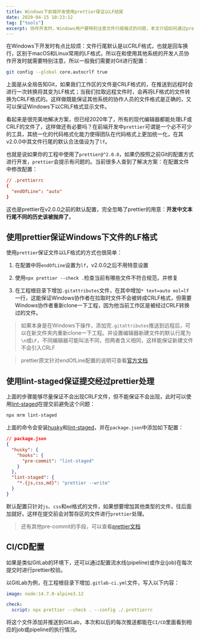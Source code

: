 ```yaml
---
title: Windows下前端开发使用prettier保证以LF结尾
date: 2020-04-15 10:23:12
tag: ["tools"]
excerpt: 协作开发时，Windows用户要特别注意文件行尾格式的问题，本文介绍如何通过prettier保证以LF结尾。。
---
```


[lint-staged]: https://github.com/okonet/lint-staged

在Windows下开发时有点比较烦：文件行尾默认是以CRLF格式，也就是回车换行，区别于macOS和Linux常用的LF格式，所以在和使用其他系统的开发人员协作开发时就需要特别注意，所以一般我们需要对Git进行配置：

```bash
git config --global core.autocrlf true
```

上面是从全局告知Git，如果我们工作区的文件是CRLF格式的，在推送到远程时会进行一次转换将其变为LF格式；当我们拉取远程文件时，会再将LF格式的文件转换为CRLF格式的。这样做既能保证其他系统的协作人员的文件格式是正确的，又可以保证Windows下以CRLF格式显示文件。

看起来是很完美地解决方案，但已经2020年了，所有的现代编辑器都能处理LF或CRLF的文件了，这样做还有必要吗？在前端开发中`prettier`可谓是一个必不可少的工具，其统一化的代码格式化能力使得团队在代码格式上更加统一化，在其v2.0.0中其文件行尾的默认合法值设为了`lf`。

也就是说如果你的工程中使用了`prettier@^2.0.0`，如果仍按照之前Git的配置方式进行开发，`prettier`会提示有问题的。当前很多人查到了解决方案：在配置文件中修改配置：

```rc
// .prettierrc
{
  "endOfLine": "auto"
}
```

这也是prettier在v2.0.0之前的默认配置，完全忽略了prettier的用意：**开发中文本行尾不同的历史该被抛弃了**。

## 使用prettier保证Windows下文件的LF格式

使用`prettier`保证文件以LF格式的方式也很简单：

1. 在配置中将`endOfLine`设置为`lf`，v2.0.0之后不用特意设置

2. 使用`npx prettier --check .`检查当前有哪些文件不符合规范，并修复

3. 在工程根目录下增加`.gitattributes`文件，在其中增加`* text=auto eol=lf`一行，这能保证Windows协作者在拉取时文件不会被转成CRLF格式，但需要Windows协作者重新clone一下工程，因为他当前工作区是被经过CRLF转换过的文件。

> 如果本身是在Windows下操作，添加完`.gitattributes`推送到远程后，可以在新文件夹内重新clone一下工程。并设置编辑器新建文件的默认行尾为`\n`或`LF`，不同编辑器可能叫法不同，但两者含义相同，这样能保证新建文件不会引入CRLF

> prettier原文针对endOfLine配置的说明可查看[官方文档](https://prettier.io/docs/en/options.html#end-of-line)

## 使用lint-staged保证提交经过prettier处理

上面的步骤能够尽量保证不会出现CRLF文件，但不能保证不会出现，此时可以使用[lint-staged][lint-staged]在提交前避免这个问题：

```bash
npx mrm lint-staged
```

上面的命令会安装[husky](https://github.com/typicode/husky)和[lint-staged][lint-staged]，并在`package.json`中添加如下配置：

```json
// package.json
{
  "husky": {
    "hooks": {
      "pre-commit": "lint-staged"
    }
  },
  "lint-staged": {
    "*.{js,css,md}": "prettier --write"
  }
}
```

默认配置只针对`js`、`css`和`md`格式的文件，如果想要增加其他类型的文件，往后面加就好。这样在提交前会对暂存区的文件进行`prettier`处理。

> 还有其他pre-commit的手段，可以查看[prettier文档](https://prettier.io/docs/en/precommit.html)

## CI/CD配置

如果是类似GitLab的环境下，还可以通过配置流水线(pipeline)或作业(job)在每次提交时进行prettier校验。

以GitLab为例，在工程根目录下增加`.gitlab-ci.yml`文件，写入以下内容：

```yaml
image: node:14.7.0-alpine3.12

check:
  script: npx prettier --check . --config ./.prettierrc
```

将这个文件添加并推送到GitLab，本次和以后的每次推送都能在`CI/CD`里面看到相应的job或pipeline的执行情况。
